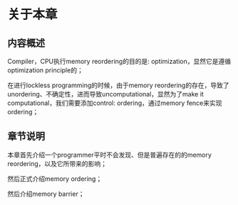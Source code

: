 # 关于本章

## 内容概述

Compiler，CPU执行memory reordering的目的是: optimization，显然它是遵循optimization principle的；

在进行lockless programming的时候，由于memory reordering的存在，导致了unordering、不确定性，进而导致uncomputational，显然为了make it computational，我们需要添加control: ordering，通过memory fence来实现ordering；

## 章节说明

本章首先介绍一个programmer平时不会发现、但是普遍存在的的memory reordering，以及它所带来的影响；

然后正式介绍memory ordering；

然后介绍memory barrier；

